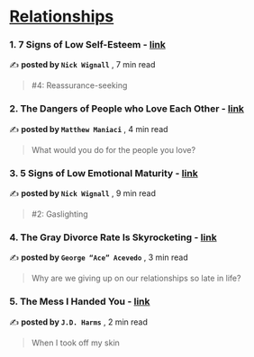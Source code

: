 
<h1><a href=https://medium.com/tag/relationships/recommended target="_blank" rel="noopener noreferrer">Relationships</a></h1>
<h3>1. 7 Signs of Low Self-Esteem - <a href=https://medium.com/@nickwignall/7-signs-of-low-self-esteem-da6e9b9d8330?source=tag_recommended_feed---------0-84----------relationships----------d64b0db1_ae6c_44d8_b4ab_4282301c477f------- target="_blank" rel="noopener noreferrer">link</a></h3>

✍️ **posted by `Nick Wignall`** <date> , 7 min read</date>

<blockquote>#4: Reassurance-seeking</blockquote>

<h3>2. The Dangers of People who Love Each Other - <a href=https://medium.com/thing-a-day/the-dangers-of-people-who-love-each-other-6814cad68c14?source=tag_recommended_feed---------1-107----------relationships----------d64b0db1_ae6c_44d8_b4ab_4282301c477f------- target="_blank" rel="noopener noreferrer">link</a></h3>

✍️ **posted by `Matthew Maniaci`** <date> , 4 min read</date>

<blockquote>What would you do for the people you love?</blockquote>

<h3>3. 5 Signs of Low Emotional Maturity - <a href=https://medium.com/@nickwignall/5-signs-of-low-emotional-maturity-21d0d1a0f449?source=tag_recommended_feed---------2-85----------relationships----------d64b0db1_ae6c_44d8_b4ab_4282301c477f------- target="_blank" rel="noopener noreferrer">link</a></h3>

✍️ **posted by `Nick Wignall`** <date> , 9 min read</date>

<blockquote>#2: Gaslighting</blockquote>

<h3>4. The Gray Divorce Rate Is Skyrocketing - <a href=https://medium.com/crows-feet/the-gray-divorce-rate-is-skyrocketing-cc8b8287646e?source=tag_recommended_feed---------3-84----------relationships----------d64b0db1_ae6c_44d8_b4ab_4282301c477f------- target="_blank" rel="noopener noreferrer">link</a></h3>

✍️ **posted by `George “Ace” Acevedo`** <date> , 3 min read</date>

<blockquote>Why are we giving up on our relationships so late in life?</blockquote>

<h3>5. The Mess I Handed You - <a href=https://medium.com/artrock-sexual-manifestations-queer-madness/the-mess-i-handed-you-cd95ecde74ef?source=tag_recommended_feed---------4-107----------relationships----------d64b0db1_ae6c_44d8_b4ab_4282301c477f------- target="_blank" rel="noopener noreferrer">link</a></h3>

✍️ **posted by `J.D. Harms`** <date> , 2 min read</date>

<blockquote>When I took off my skin</blockquote>

